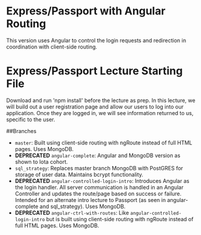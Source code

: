 # Express/Passport with Angular Routing
This version uses Angular to control the login requests and redirection in coordination with client-side routing.

# Express/Passport Lecture Starting File
Download and run 'npm install' before the lecture as prep. In this lecture, we will build out a user registration page and allow our users to log into our application. Once they are logged in, we will see information returned to us, specific to the user.

##Branches
* `master`: Built using client-side routing with ngRoute instead of full HTML pages. Uses MongoDB.
* **DEPRECATED** `angular-complete`: Angular and MongoDB version as shown to Iota cohort.
* `sql_strategy`: Replaces master branch MongoDB with PostGRES for storage of user data. Maintains bcrypt functionality.
* **DEPRECATED** `angular-controlled-login-intro`: Introduces Angular as the login handler. All server communication is handled in an Angular Controller and updates the route/page based on success or failure. Intended for an alternate intro lecture to Passport (as seen in angular-complete and sql_strategy). Uses MongoDB.
* **DEPRECATED** `angular-ctrl-with-routes`: Like `angular-controlled-login-intro` but is built using client-side routing with ngRoute instead of full HTML pages. Uses MongoDB.
